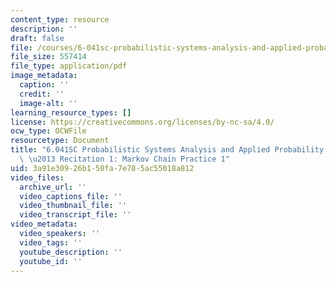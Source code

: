 ```yaml
---
content_type: resource
description: ''
draft: false
file: /courses/6-041sc-probabilistic-systems-analysis-and-applied-probability-fall-2013/3a91e30926b150fa7e785ac55018a812_MIT6_041SCF13_Markov_Chain_Practice_231_300k.pdf
file_size: 557414
file_type: application/pdf
image_metadata:
  caption: ''
  credit: ''
  image-alt: ''
learning_resource_types: []
license: https://creativecommons.org/licenses/by-nc-sa/4.0/
ocw_type: OCWFile
resourcetype: Document
title: "6.041SC Probabilistic Systems Analysis and Applied Probability, Fall 2013Transcript\
  \ \u2013 Recitation 1: Markov Chain Practice 1"
uid: 3a91e309-26b1-50fa-7e78-5ac55018a812
video_files:
  archive_url: ''
  video_captions_file: ''
  video_thumbnail_file: ''
  video_transcript_file: ''
video_metadata:
  video_speakers: ''
  video_tags: ''
  youtube_description: ''
  youtube_id: ''
---
```


